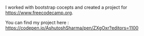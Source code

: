 I worked with bootstrap cocepts and created a project for https://www.freecodecamp.org.

You can find my project here : https://codepen.io/AshutoshSharma/pen/ZXgOxr?editors=1100
